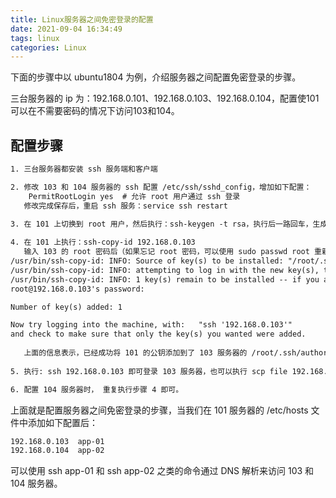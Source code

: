 ```yaml
---
title: Linux服务器之间免密登录的配置
date: 2021-09-04 16:34:49
tags: linux
categories: Linux
---
```




下面的步骤中以 ubuntu1804 为例，介绍服务器之间配置免密登录的步骤。

<!--more-->

三台服务器的 ip 为：192.168.0.101、192.168.0.103、192.168.0.104，配置使101可以在不需要密码的情况下访问103和104。

## 配置步骤

```txt
1. 三台服务器都安装 ssh 服务端和客户端

2. 修改 103 和 104 服务器的 ssh 配置 /etc/ssh/sshd_config，增加如下配置：
	PermitRootLogin yes  # 允许 root 用户通过 ssh 登录
   修改完成保存后，重启 ssh 服务：service ssh restart
   
3. 在 101 上切换到 root 用户，然后执行：ssh-keygen -t rsa，执行后一路回车，生成公钥和私钥对

4. 在 101 上执行：ssh-copy-id 192.168.0.103
   输入 103 的 root 密码后（如果忘记 root 密码，可以使用 sudo passwd root 重新设置 root 密码），会出现如下信息：
/usr/bin/ssh-copy-id: INFO: Source of key(s) to be installed: "/root/.ssh/id_rsa.pub"
/usr/bin/ssh-copy-id: INFO: attempting to log in with the new key(s), to filter out any that are already installed
/usr/bin/ssh-copy-id: INFO: 1 key(s) remain to be installed -- if you are prompted now it is to install the new keys
root@192.168.0.103's password: 

Number of key(s) added: 1

Now try logging into the machine, with:   "ssh '192.168.0.103'"
and check to make sure that only the key(s) you wanted were added.
  
   上面的信息表示，已经成功将 101 的公钥添加到了 103 服务器的 /root/.ssh/authored_keys 文件中。
   
5. 执行: ssh 192.168.0.103 即可登录 103 服务器，也可以执行 scp file 192.168.0.103:/home/wyzane 将需要的文件拷贝到 103 服务器上

6. 配置 104 服务器时， 重复执行步骤 4 即可。
```

上面就是配置服务器之间免密登录的步骤，当我们在 101 服务器的 /etc/hosts 文件中添加如下配置后：

```txt
192.168.0.103  app-01
192.168.0.104  app-02
```

可以使用 ssh app-01 和 ssh app-02 之类的命令通过 DNS 解析来访问 103 和 104 服务器。